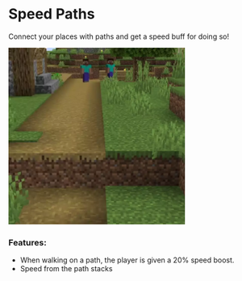 # Speed Paths<!--$headerTitle--><!--$pmc:delete-->

Connect your places with paths and get a speed buff for doing so!<!--$pmc:headerSize-->

<img src="images/speed_paths.webp" alt="Two players running, one going faster due to a speed boost from the path." height="350"/> <!--$localAssetToURL--> <!--$modrinth:replaceWithVideo--> <!--$pmc:delete-->

### Features:
- When walking on a path, the player is given a 20% speed boost.
- Speed from the path stacks
